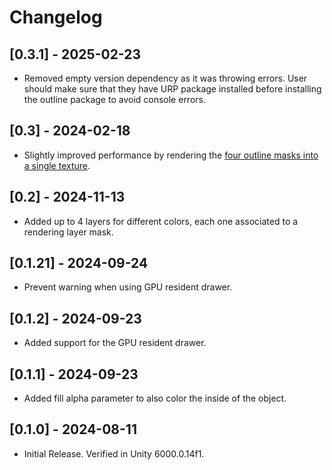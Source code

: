 # Changelog

## [0.3.1] - 2025-02-23

* Removed empty version dependency as it was throwing errors. User should make sure that they have URP package installed before installing the outline package to avoid console errors.

## [0.3] - 2024-02-18

* Slightly improved performance by rendering the [four outline masks into a single texture](https://github.com/CristianQiu/Unity-URP-Outline/pull/1).

## [0.2] - 2024-11-13

* Added up to 4 layers for different colors, each one associated to a rendering layer mask.

## [0.1.21] - 2024-09-24

* Prevent warning when using GPU resident drawer.

## [0.1.2] - 2024-09-23

* Added support for the GPU resident drawer.

## [0.1.1] - 2024-09-23

* Added fill alpha parameter to also color the inside of the object.

## [0.1.0] - 2024-08-11

* Initial Release. Verified in Unity 6000.0.14f1.